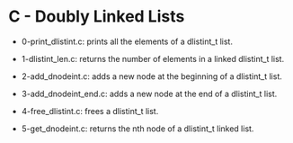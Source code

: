 # C - Doubly Linked Lists

* 0-print_dlistint.c: prints all the elements of a dlistint_t list.

* 1-dlistint_len.c: returns the number of elements in a linked dlistint_t list.

* 2-add_dnodeint.c: adds a new node at the beginning of a dlistint_t list.

* 3-add_dnodeint_end.c: adds a new node at the end of a dlistint_t list.

* 4-free_dlistint.c: frees a dlistint_t list.

* 5-get_dnodeint.c: returns the nth node of a dlistint_t linked list.


